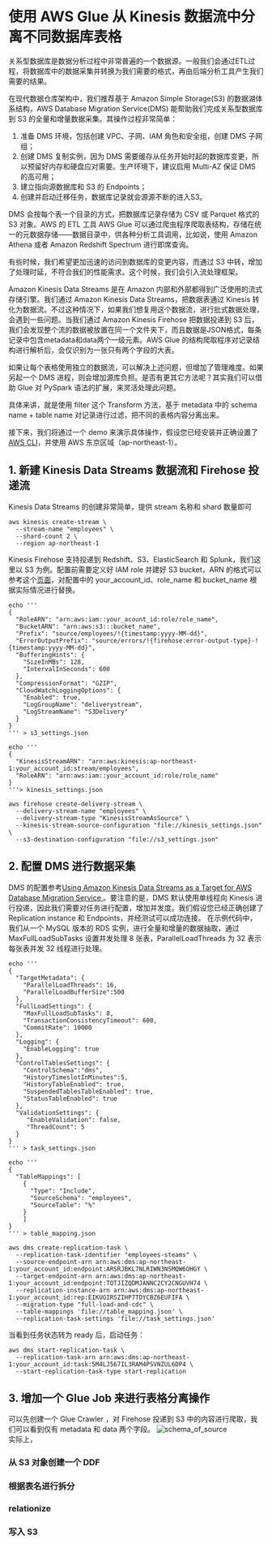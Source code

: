 使用 AWS Glue 从 Kinesis 数据流中分离不同数据库表格
================================================
关系型数据库是数据分析过程中非常普遍的一个数据源。一般我们会通过ETL过程，将数据库中的数据采集并转换为我们需要的格式，再由后端分析工具产生我们需要的结果。

在现代数据仓库架构中，我们推荐基于 Amazon Simple Storage(S3)  的数据湖体系结构，AWS Database Migration Service(DMS) 能帮助我们完成关系型数据库到 S3 的全量和增量数据采集。其操作过程非常简单：
1. 准备 DMS 环境，包括创建 VPC、子网、IAM 角色和安全组，创建 DMS 子网组；
2. 创建 DMS 复制实例，因为 DMS 需要缓存从任务开始时起的数据库变更，所以预留好内存和硬盘应对需要。生产环境下，建议启用 Multi-AZ 保证 DMS 的高可用；
3. 建立指向源数据库和 S3 的 Endpoints；
4. 创建并启动迁移任务，数据库记录就会源源不断的进入S3。

DMS 会按每个表一个目录的方式，把数据库记录存储为 CSV 或 Parquet 格式的 S3 对象。AWS 的 ETL 工具 AWS Glue 可以通过爬虫程序爬取表结构，存储在统一的元数据存储——数据目录中，供各种分析工具调用，比如说，使用 Amazon Athena 或者 Amazon Redshift Spectrum 进行即席查询。

有些时候，我们希望更加迅速的访问到数据库的变更内容，而通过 S3 中转，增加了处理时延，不符合我们的性能需求。这个时候，我们会引入流处理框架。

Amazon Kinesis Data Streams 是在 Amazon 内部和外部都得到广泛使用的流式存储引擎。我们通过 Amazon Kinesis Data Streams，把数据表通过 Kinesis 转化为数据流。不过这种情况下，如果我们想复用这个数据流，进行批式数据处理，会遇到一些问题。当我们通过 Amazon Kinesis Firehose 把数据投递到 S3 后，我们会发现整个流的数据被放置在同一个文件夹下，而且数据是JSON格式，每条记录中包含metadata和data两个一级元素。AWS Glue 的结构爬取程序对记录结构进行解析后，会仅识别为一张只有两个字段的大表。

如果让每个表格使用独立的数据流，可以解决上述问题，但增加了管理难度。如果另起一个 DMS 进程，则会增加源库负担。是否有更其它方法呢？其实我们可以借助 Glue 对 PySpark 语法的扩展，来灵活处理此问题。

具体来讲，就是使用 filter 这个 Transform 方法，基于 metadata 中的 schema name + table name 对记录进行过滤，把不同的表格内容分离出来。

接下来，我们将通过一个 demo 来演示具体操作，假设您已经安装并正确设置了 [AWS CLI](https://docs.aws.amazon.com/cli/latest/userguide/cli-chap-install.html)，并使用 AWS 东京区域（ap-northeast-1）。

## 1. 新建 Kinesis Data Streams 数据流和 Firehose 投递流
Kinesis Data Streams 的创建非常简单，提供 stream 名称和 shard 数量即可
```
aws kinesis create-stream \
  --stream-name "employees" \
  --shard-count 2 \
  --region ap-northeast-1
```
Kinesis Firehose 支持投递到 Redshift、S3、ElasticSearch 和 Splunk，我们这里以 S3 为例。配置前需要定义好 IAM role 并建好 S3 bucket，ARN 的格式可以参考这个[页面](https://docs.aws.amazon.com/general/latest/gr/aws-arns-and-namespaces.html)，对配置中的 your_account_id、role_name 和 bucket_name 根据实际情况进行替换。
```
echo '''
{
  "RoleARN": "arn:aws:iam::your_acount_id:role/role_name",
  "BucketARN": "arn:aws:s3:::bucket_name",
  "Prefix": "source/employees/!{timestamp:yyyy-MM-dd}",
  "ErrorOutputPrefix": "source/errors/!{firehose:error-output-type}-!{timestamp:yyyy-MM-dd}",
  "BufferingHints": {
    "SizeInMBs": 128,
    "IntervalInSeconds": 600
  },
  "CompressionFormat": "GZIP",
  "CloudWatchLoggingOptions": {
    "Enabled": true,
    "LogGroupName": "deliverystream",
    "LogStreamName": "S3Delivery"
  }
}
''' > s3_settings.json

echo '''
{
  "KinesisStreamARN": "arn:aws:kinesis:ap-northeast-1:your_account_id:stream/employees",
  "RoleARN": "arn:aws:iam::your_account_id:role/role_name"
}
'''> kinesis_settings.json

aws firehose create-delivery-stream \
  --delivery-stream-name "employees" \
  --delivery-stream-type "KinesisStreamAsSource" \
  --kinesis-stream-source-configuration "file://kinesis_settings.json" \
  --s3-destination-configuration "file://s3_settings.json"
```

## 2. 配置 DMS 进行数据采集
DMS 的配置参考[Using Amazon Kinesis Data Streams as a Target for AWS Database Migration Service
](https://docs.aws.amazon.com/dms/latest/userguide/CHAP_Target.Kinesis.html)。要注意的是，DMS 默认使用单线程向 Kinesis 进行投递，因此我们需要对任务进行配置，增加并发度。我们假设您已经正确创建了 Replication instance 和 Endpoints，并经测试可以成功连接。
在示例代码中，我们从一个 MySQL 版本的 RDS 实例，进行全量和增量的数据抽取，通过 MaxFullLoadSubTasks 设置并发处理 8 张表，ParallelLoadThreads 为 32 表示每张表并发 32 线程进行处理。
```
echo '''
{
  "TargetMetadata": {
    "ParallelLoadThreads": 16,
    "ParallelLoadBufferSize":500
  },
  "FullLoadSettings": {
    "MaxFullLoadSubTasks": 8,
    "TransactionConsistencyTimeout": 600,
    "CommitRate": 10000
  },
  "Logging": {
    "EnableLogging": true
  },
  "ControlTablesSettings": {
    "ControlSchema":"dms",
    "HistoryTimeslotInMinutes":5,
    "HistoryTableEnabled": true,
    "SuspendedTablesTableEnabled": true,
    "StatusTableEnabled": true
  },
  "ValidationSettings": {
     "EnableValidation": false,
     "ThreadCount": 5
  }
}
''' > task_settings.json

echo '''
{
  "TableMappings": [
    {
      "Type": "Include",
      "SourceSchema": "employees",
      "SourceTable": "%"
    }
    ]
}
''' > table_mapping.json

aws dms create-replication-task \
  --replication-task-identifier "employees-steams" \
  --source-endpoint-arn arn:aws:dms:ap-northeast-1:your_account_id:endpoint:ARSRJBKL7NLRIWN3NSMQW6OHGY \
  --target-endpoint-arn arn:aws:dms:ap-northeast-1:your_account_id:endpoint:TOTJIZQDMJANNC2CY2CNGUVH74 \
  --replication-instance-arn arn:aws:dms:ap-northeast-1:your_account_id:rep:EIKUGIRSZIHP7TDYCBZ6EUFIFA \
  --migration-type "full-load-and-cdc" \
  --table-mappings 'file://table_mapping.json' \
  --replication-task-settings 'file://task_settings.json' 
```
当看到任务状态转为 ready 后，启动任务：
```
aws dms start-replication-task \
  --replication-task-arn arn:aws:dms:ap-northeast-1:your_account_id:task:5M4LJ567IL3RAM4PSVNZUL6DP4 \
  --start-replication-task-type start-replication
```

## 3. 增加一个 Glue Job 来进行表格分离操作
可以先创建一个 Glue Crawler ，对 Firehose 投递到 S3 中的内容进行爬取，我们可以看到仅有 metadata 和 data 两个字段。
![schema_of_source](file://image/image1.png)  
实际上， 

### 从 S3 对象创建一个 DDF


### 根据表名进行拆分


### relationize 


### 写入 S3


